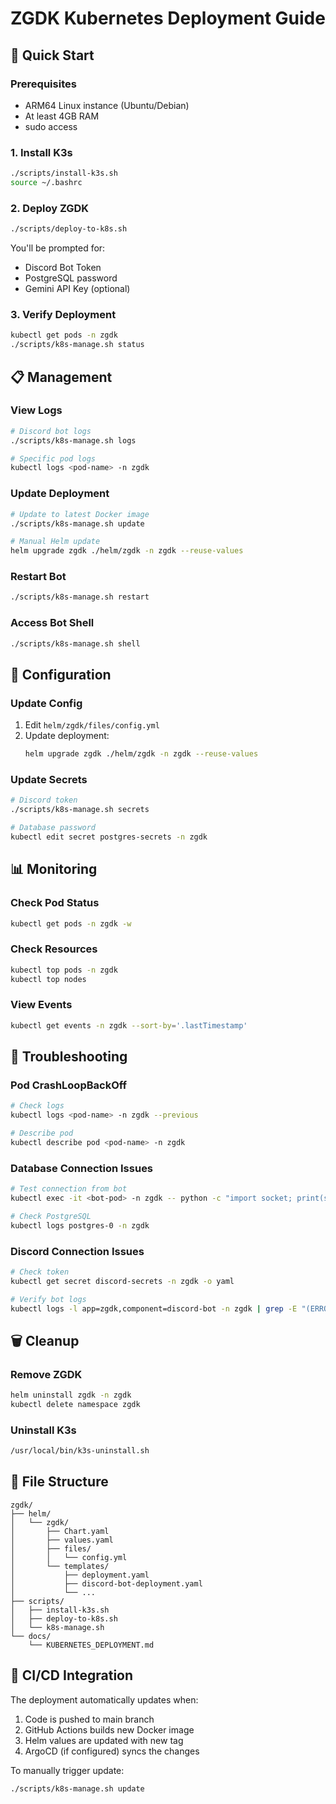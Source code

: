 # ZGDK Kubernetes Deployment Guide

## 🚀 Quick Start

### Prerequisites
- ARM64 Linux instance (Ubuntu/Debian)
- At least 4GB RAM
- sudo access

### 1. Install K3s
```bash
./scripts/install-k3s.sh
source ~/.bashrc
```

### 2. Deploy ZGDK
```bash
./scripts/deploy-to-k8s.sh
```

You'll be prompted for:
- Discord Bot Token
- PostgreSQL password
- Gemini API Key (optional)

### 3. Verify Deployment
```bash
kubectl get pods -n zgdk
./scripts/k8s-manage.sh status
```

## 📋 Management

### View Logs
```bash
# Discord bot logs
./scripts/k8s-manage.sh logs

# Specific pod logs
kubectl logs <pod-name> -n zgdk
```

### Update Deployment
```bash
# Update to latest Docker image
./scripts/k8s-manage.sh update

# Manual Helm update
helm upgrade zgdk ./helm/zgdk -n zgdk --reuse-values
```

### Restart Bot
```bash
./scripts/k8s-manage.sh restart
```

### Access Bot Shell
```bash
./scripts/k8s-manage.sh shell
```

## 🔧 Configuration

### Update Config
1. Edit `helm/zgdk/files/config.yml`
2. Update deployment:
   ```bash
   helm upgrade zgdk ./helm/zgdk -n zgdk --reuse-values
   ```

### Update Secrets
```bash
# Discord token
./scripts/k8s-manage.sh secrets

# Database password
kubectl edit secret postgres-secrets -n zgdk
```

## 📊 Monitoring

### Check Pod Status
```bash
kubectl get pods -n zgdk -w
```

### Check Resources
```bash
kubectl top pods -n zgdk
kubectl top nodes
```

### View Events
```bash
kubectl get events -n zgdk --sort-by='.lastTimestamp'
```

## 🐛 Troubleshooting

### Pod CrashLoopBackOff
```bash
# Check logs
kubectl logs <pod-name> -n zgdk --previous

# Describe pod
kubectl describe pod <pod-name> -n zgdk
```

### Database Connection Issues
```bash
# Test connection from bot
kubectl exec -it <bot-pod> -n zgdk -- python -c "import socket; print(socket.connect_ex(('postgres-service', 5432)))"

# Check PostgreSQL
kubectl logs postgres-0 -n zgdk
```

### Discord Connection Issues
```bash
# Check token
kubectl get secret discord-secrets -n zgdk -o yaml

# Verify bot logs
kubectl logs -l app=zgdk,component=discord-bot -n zgdk | grep -E "(ERROR|Connected|Ready)"
```

## 🗑️ Cleanup

### Remove ZGDK
```bash
helm uninstall zgdk -n zgdk
kubectl delete namespace zgdk
```

### Uninstall K3s
```bash
/usr/local/bin/k3s-uninstall.sh
```

## 📁 File Structure
```
zgdk/
├── helm/
│   └── zgdk/
│       ├── Chart.yaml
│       ├── values.yaml
│       ├── files/
│       │   └── config.yml
│       └── templates/
│           ├── deployment.yaml
│           ├── discord-bot-deployment.yaml
│           └── ...
├── scripts/
│   ├── install-k3s.sh
│   ├── deploy-to-k8s.sh
│   └── k8s-manage.sh
└── docs/
    └── KUBERNETES_DEPLOYMENT.md
```

## 🔄 CI/CD Integration

The deployment automatically updates when:
1. Code is pushed to main branch
2. GitHub Actions builds new Docker image
3. Helm values are updated with new tag
4. ArgoCD (if configured) syncs the changes

To manually trigger update:
```bash
./scripts/k8s-manage.sh update
```